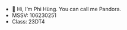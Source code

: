 - 👋 Hi, I’m Phi Hùng. You can call me Pandora.
- MSSV: 106230251
- Class: 23DT4


<!---
PandoraTheChallenger/PandoraTheChallenger is a ✨ special ✨ repository because its `README.md` (this file) appears on your GitHub profile.
You can click the Preview link to take a look at your changes.
--->
